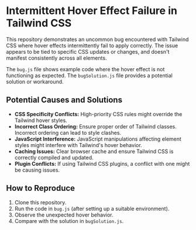 # Intermittent Hover Effect Failure in Tailwind CSS

This repository demonstrates an uncommon bug encountered with Tailwind CSS where hover effects intermittently fail to apply correctly.  The issue appears to be tied to specific CSS updates or changes, and doesn't manifest consistently across all elements.

The `bug.js` file shows example code where the hover effect is not functioning as expected.  The `bugSolution.js` file provides a potential solution or workaround.

## Potential Causes and Solutions

* **CSS Specificity Conflicts:**  High-priority CSS rules might override the Tailwind hover styles.
* **Incorrect Class Ordering:** Ensure proper order of Tailwind classes.  Incorrect ordering can lead to style clashes.
* **JavaScript Interference:**  JavaScript manipulations affecting element styles might interfere with Tailwind's hover behavior.
* **Caching Issues:** Clear browser cache and ensure Tailwind CSS is correctly compiled and updated.
* **Plugin Conflicts:** If using Tailwind CSS plugins, a conflict with one might be causing issues.

## How to Reproduce

1. Clone this repository.
2. Run the code in `bug.js` (after setting up a suitable environment).
3. Observe the unexpected hover behavior.
4. Compare with the solution in `bugSolution.js`.